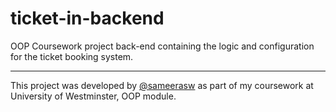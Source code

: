 # ticket-in-backend

OOP Coursework project back-end containing the logic and configuration for the ticket booking system.

---
This project was developed by [@sameerasw](https://github.com/sameerasw) as part of my coursework at University of
Westminster, OOP module. 
